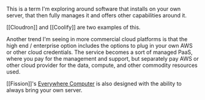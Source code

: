 ---
---

This is a term I'm exploring around software that installs on your own server, that then fully manages it and offers other capabilities around it.

[[Cloudron]] and [[Coolify]] are two examples of this.

Another trend I'm seeing in more commercial cloud platforms is that the high end / enterprise option includes the options to plug in your own AWS or other cloud credentials. The service becomes a sort of managed PaaS, where you pay for the management and support, but separately pay AWS or other cloud provider for the data, compute, and other commodity resources used.

[[Fission]]'s [Everywhere Computer](https://everywhere.computer) is also designed with the ability to always bring your own server.